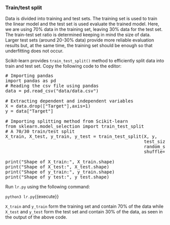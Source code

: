 ### Train/test split
Data is divided into training and test sets. The training set is used to train the linear model and the test set is used evaluate the trained model. Here, we are using 70% data in the training set, leaving 30% data for the test set. The train-test set ratio is determined keeping in mind the size of data. Larger test sets (around 20-30% data) provide more reliable evaluation results but, at the same time, the training set should be enough so that underfitting does not occur.

Scikit-learn provides `train_test_split()` method to efficiently split data into train and test set. Copy the following code to the editor:

<pre class="file" data-filename="lr.py" data-target="replace">
# Importing pandas
import pandas as pd
# Reading the csv file using pandas 
data = pd.read_csv("data/data.csv")

# Extracting dependent and independent variables
X = data.drop(["Target"],axis=1)
y = data["Target"]

# Importing splitting method from Scikit-learn
from sklearn.model_selection import train_test_split
# A 70/30 train/test split
X_train, X_test, y_train, y_test = train_test_split(X, y,
                                                    test_size=0.3,
                                                    random_state=100,
                                                    shuffle=True)

print("Shape of X_train:", X_train.shape)
print("Shape of X_test:", X_test.shape)
print("Shape of y_train:", y_train.shape)
print("Shape of y_test:", y_test.shape)
</pre>

Run `lr.py` using the following command:

`python3 lr.py`{{execute}}

`X_train` and `y_train` form the training set and contain 70% of the data while `X_test` and `y_test` form the test set and contain 30% of the data, as seen in the output of the above code. 